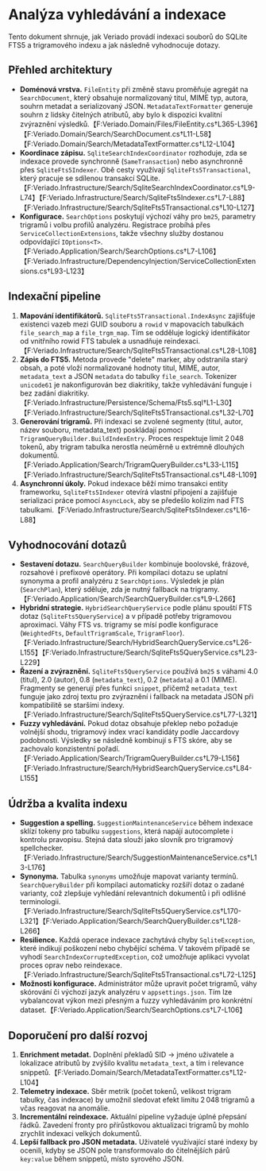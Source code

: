 # Analýza vyhledávání a indexace

Tento dokument shrnuje, jak Veriado provádí indexaci souborů do SQLite FTS5 a trigramového indexu a jak následně vyhodnocuje dotazy.

## Přehled architektury
- **Doménová vrstva.** `FileEntity` při změně stavu proměňuje agregát na `SearchDocument`, který obsahuje normalizovaný titul, MIME typ, autora, souhrn metadat a serializovaný JSON. `MetadataTextFormatter` generuje souhrn z lidsky čitelných atributů, aby bylo k dispozici kvalitní zvýraznění výsledků.【F:Veriado.Domain/Files/FileEntity.cs†L365-L396】【F:Veriado.Domain/Search/SearchDocument.cs†L11-L58】【F:Veriado.Domain/Search/MetadataTextFormatter.cs†L12-L104】
- **Koordinace zápisu.** `SqliteSearchIndexCoordinator` rozhoduje, zda se indexace provede synchronně (`SameTransaction`) nebo asynchronně přes `SqliteFts5Indexer`. Obě cesty využívají `SqliteFts5Transactional`, který pracuje se sdílenou transakcí SQLite.【F:Veriado.Infrastructure/Search/SqliteSearchIndexCoordinator.cs†L9-L74】【F:Veriado.Infrastructure/Search/SqliteFts5Indexer.cs†L7-L88】【F:Veriado.Infrastructure/Search/SqliteFts5Transactional.cs†L10-L127】
- **Konfigurace.** `SearchOptions` poskytují výchozí váhy pro `bm25`, parametry trigramů i volbu profilů analyzéru. Registrace probíhá přes `ServiceCollectionExtensions`, takže všechny služby dostanou odpovídající `IOptions<T>`.【F:Veriado.Application/Search/SearchOptions.cs†L7-L106】【F:Veriado.Infrastructure/DependencyInjection/ServiceCollectionExtensions.cs†L93-L123】

## Indexační pipeline
1. **Mapování identifikátorů.** `SqliteFts5Transactional.IndexAsync` zajišťuje existenci vazeb mezi GUID souboru a `rowid` v mapovacích tabulkách `file_search_map` a `file_trgm_map`. Tím se odděluje logický identifikátor od vnitřního rowid FTS tabulek a usnadňuje reindexaci.【F:Veriado.Infrastructure/Search/SqliteFts5Transactional.cs†L28-L108】
2. **Zápis do FTS5.** Metoda provede "delete" marker, aby odstranila starý obsah, a poté vloží normalizované hodnoty titul, MIME, autor, `metadata_text` a JSON `metadata` do tabulky `file_search`. Tokenizer `unicode61` je nakonfigurován bez diakritiky, takže vyhledávání funguje i bez zadání diakritiky.【F:Veriado.Infrastructure/Persistence/Schema/Fts5.sql†L1-L30】【F:Veriado.Infrastructure/Search/SqliteFts5Transactional.cs†L32-L70】
3. **Generování trigramů.** Při indexaci se zvolené segmenty (titul, autor, název souboru, metadata_text) poskládají pomocí `TrigramQueryBuilder.BuildIndexEntry`. Proces respektuje limit 2 048 tokenů, aby trigram tabulka nerostla neúměrně u extrémně dlouhých dokumentů.【F:Veriado.Application/Search/TrigramQueryBuilder.cs†L33-L115】【F:Veriado.Infrastructure/Search/SqliteFts5Transactional.cs†L48-L109】
4. **Asynchronní úkoly.** Pokud indexace běží mimo transakci entity frameworku, `SqliteFts5Indexer` otevírá vlastní připojení a zajišťuje serializaci práce pomocí `AsyncLock`, aby se předešlo kolizím nad FTS tabulkami.【F:Veriado.Infrastructure/Search/SqliteFts5Indexer.cs†L16-L88】

## Vyhodnocování dotazů
- **Sestavení dotazu.** `SearchQueryBuilder` kombinuje boolovské, frázové, rozsahové i prefixové operátory. Při kompilaci dotazu se uplatní synonyma a profil analyzéru z `SearchOptions`. Výsledek je plán (`SearchPlan`), který sděluje, zda je nutný fallback na trigramy.【F:Veriado.Application/Search/SearchQueryBuilder.cs†L9-L266】
- **Hybridní strategie.** `HybridSearchQueryService` podle plánu spouští FTS dotaz (`SqliteFts5QueryService`) a v případě potřeby trigramovou aproximaci. Váhy FTS vs. trigramy se mísí podle konfigurace (`WeightedFts`, `DefaultTrigramScale`, `TrigramFloor`).【F:Veriado.Infrastructure/Search/HybridSearchQueryService.cs†L26-L155】【F:Veriado.Infrastructure/Search/SqliteFts5QueryService.cs†L23-L229】
- **Řazení a zvýraznění.** `SqliteFts5QueryService` používá `bm25` s váhami 4.0 (titul), 2.0 (autor), 0.8 (`metadata_text`), 0.2 (`metadata`) a 0.1 (MIME). Fragmenty se generují přes funkci `snippet`, přičemž `metadata_text` funguje jako zdroj textu pro zvýraznění i fallback na metadata JSON při kompatibilitě se staršími indexy.【F:Veriado.Infrastructure/Search/SqliteFts5QueryService.cs†L77-L321】
- **Fuzzy vyhledávání.** Pokud dotaz obsahuje překlep nebo požaduje volnější shodu, trigramový index vrací kandidáty podle Jaccardovy podobnosti. Výsledky se následně kombinují s FTS skóre, aby se zachovalo konzistentní pořadí.【F:Veriado.Application/Search/TrigramQueryBuilder.cs†L79-L156】【F:Veriado.Infrastructure/Search/HybridSearchQueryService.cs†L84-L155】

## Údržba a kvalita indexu
- **Suggestion a spelling.** `SuggestionMaintenanceService` během indexace sklízí tokeny pro tabulku `suggestions`, která napájí autocomplete i kontrolu pravopisu. Stejná data slouží jako slovník pro trigramový spellchecker.【F:Veriado.Infrastructure/Search/SuggestionMaintenanceService.cs†L13-L176】
- **Synonyma.** Tabulka `synonyms` umožňuje mapovat varianty termínů. `SearchQueryBuilder` při kompilaci automaticky rozšíří dotaz o zadané varianty, což zlepšuje vyhledání relevantních dokumentů i při odlišné terminologii.【F:Veriado.Infrastructure/Search/SqliteFts5QueryService.cs†L170-L321】【F:Veriado.Application/Search/SearchQueryBuilder.cs†L128-L266】
- **Resilience.** Každá operace indexace zachytává chyby `SqliteException`, které indikují poškození nebo chybějící schéma. V takovém případě se vyhodí `SearchIndexCorruptedException`, což umožňuje aplikaci vyvolat proces oprav nebo reindexace.【F:Veriado.Infrastructure/Search/SqliteFts5Transactional.cs†L72-L125】
- **Možnosti konfigurace.** Administrátor může upravit počet trigramů, váhy skórování či výchozí jazyk analyzéru v `appsettings.json`. Tím lze vybalancovat výkon mezi přesným a fuzzy vyhledáváním pro konkrétní dataset.【F:Veriado.Application/Search/SearchOptions.cs†L7-L106】

## Doporučení pro další rozvoj
1. **Enrichment metadat.** Doplnění překladů SID → jméno uživatele a lokalizace atributů by zvýšilo kvalitu `metadata_text`, a tím i relevance snippetů.【F:Veriado.Domain/Search/MetadataTextFormatter.cs†L12-L104】
2. **Telemetry indexace.** Sběr metrik (počet tokenů, velikost trigram tabulky, čas indexace) by umožnil sledovat efekt limitu 2 048 trigramů a včas reagovat na anomálie.
3. **Incrementální reindexace.** Aktuální pipeline vyžaduje úplné přepsání řádků. Zavedení fronty pro přírůstkovou aktualizaci trigramů by mohlo zrychlit indexaci velkých dokumentů.
4. **Lepší fallback pro JSON metadata.** Uživatelé využívající staré indexy by ocenili, kdyby se JSON pole transformovalo do čitelnějších párů `key:value` během snippetů, místo syrového JSON.
